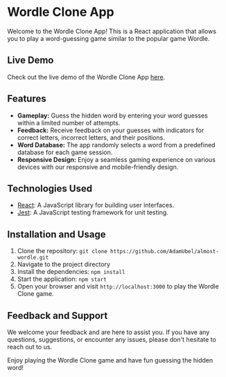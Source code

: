 # Wordle Clone App

Welcome to the Wordle Clone App! This is a React application that allows you to play a word-guessing game similar to the popular game Wordle.

## Live Demo

Check out the live demo of the Wordle Clone App [here](https://almost-wordle-hlng1op8q-adamubel.vercel.app/).

## Features

- **Gameplay:** Guess the hidden word by entering your word guesses within a limited number of attempts.
- **Feedback:** Receive feedback on your guesses with indicators for correct letters, incorrect letters, and their positions.
- **Word Database:** The app randomly selects a word from a predefined database for each game session.
- **Responsive Design:** Enjoy a seamless gaming experience on various devices with our responsive and mobile-friendly design.

## Technologies Used

- [React](https://reactjs.org): A JavaScript library for building user interfaces.
- [Jest](https://jestjs.io): A JavaScript testing framework for unit testing.

## Installation and Usage

1. Clone the repository: `git clone https://github.com/AdamUbel/almost-wordle.git`
2. Navigate to the project directory
3. Install the dependencies: `npm install`
4. Start the application: `npm start`
5. Open your browser and visit `http://localhost:3000` to play the Wordle Clone game.


## Feedback and Support

We welcome your feedback and are here to assist you. If you have any questions, suggestions, or encounter any issues, please don't hesitate to reach out to us.

Enjoy playing the Wordle Clone game and have fun guessing the hidden word!
